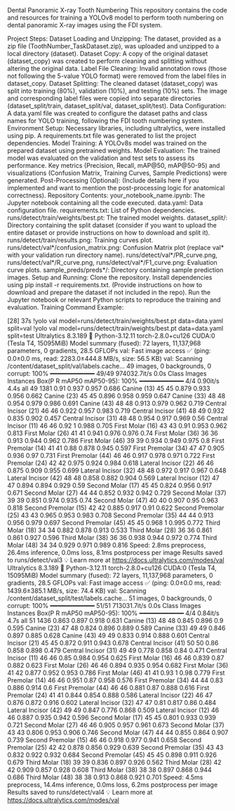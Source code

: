 Dental Panoramic X-ray Tooth Numbering
This repository contains the code and resources for training a YOLOv8 model to perform tooth numbering on dental panoramic X-ray images using the FDI system.

Project Steps:
Dataset Loading and Unzipping: The dataset, provided as a zip file (ToothNumber_TaskDataset.zip), was uploaded and unzipped to a local directory (dataset).
Dataset Copy: A copy of the original dataset (dataset_copy) was created to perform cleaning and splitting without altering the original data.
Label File Cleaning: Invalid annotation rows (those not following the 5-value YOLO format) were removed from the label files in dataset_copy.
Dataset Splitting: The cleaned dataset (dataset_copy) was split into training (80%), validation (10%), and testing (10%) sets. The image and corresponding label files were copied into separate directories (dataset_split/train, dataset_split/val, dataset_split/test).
Data Configuration: A data.yaml file was created to configure the dataset paths and class names for YOLO training, following the FDI tooth numbering system.
Environment Setup: Necessary libraries, including ultralytics, were installed using pip. A requirements.txt file was generated to list the project dependencies.
Model Training: A YOLOv8s model was trained on the prepared dataset using pretrained weights.
Model Evaluation: The trained model was evaluated on the validation and test sets to assess its performance. Key metrics (Precision, Recall, mAP@50, mAP@50-95) and visualizations (Confusion Matrix, Training Curves, Sample Predictions) were generated.
Post-Processing (Optional): (Include details here if you implemented and want to mention the post-processing logic for anatomical correctness).
Repository Contents:
your_notebook_name.ipynb: The Jupyter notebook containing all the code executed.
data.yaml: Data configuration file.
requirements.txt: List of Python dependencies.
runs/detect/train/weights/best.pt: The trained model weights.
dataset_split/: Directory containing the split dataset (consider if you want to upload the entire dataset or provide instructions on how to download and split it).
runs/detect/train/results.png: Training curves plot.
runs/detect/val*/confusion_matrix.png: Confusion Matrix plot (replace val* with your validation run directory name).
runs/detect/val*/PR_curve.png, runs/detect/val*/R_curve.png, runs/detect/val*/F1_curve.png: Evaluation curve plots.
sample_preds/preds*/: Directory containing sample prediction images.
Setup and Running:
Clone the repository.
Install dependencies using pip install -r requirements.txt.
(Provide instructions on how to download and prepare the dataset if not included in the repo).
Run the Jupyter notebook or relevant Python scripts to reproduce the training and evaluation.
Training Command Example:

[28]
37s
!yolo val model=runs/detect/train/weights/best.pt data=data.yaml split=val
!yolo val model=runs/detect/train/weights/best.pt data=data.yaml split=test
Ultralytics 8.3.189 🚀 Python-3.12.11 torch-2.8.0+cu126 CUDA:0 (Tesla T4, 15095MiB)
Model summary (fused): 72 layers, 11,137,968 parameters, 0 gradients, 28.5 GFLOPs
val: Fast image access ✅ (ping: 0.0±0.0 ms, read: 2283.0±444.8 MB/s, size: 56.5 KB)
val: Scanning /content/dataset_split/val/labels.cache... 49 images, 0 backgrounds, 0 corrupt: 100% ━━━━━━━━━━━━ 49/49 974032.7it/s 0.0s
                 Class     Images  Instances      Box(P          R      mAP50  mAP50-95): 100% ━━━━━━━━━━━━ 4/4 0.90it/s 4.4s
                   all         49       1381       0.91      0.937      0.957      0.686
           Canine (13)         45         45      0.879      0.933      0.956      0.662
           Canine (23)         45         45      0.896      0.958      0.959      0.647
           Canine (33)         48         48      0.954      0.979      0.986      0.691
           Canine (43)         48         48      0.913      0.979      0.962      0.719
  Central Incisor (21)         46         46      0.922      0.957      0.983      0.719
  Central Incisor (41)         48         49      0.932      0.835      0.902      0.457
  Central Incisor (31)         48         48      0.954      0.917      0.969       0.56
  Central Incisor (11)         46         46       0.92          1      0.988      0.705
      First Molar (16)         43         43       0.91      0.953      0.962      0.813
      First Molar (26)         41         41      0.941      0.976      0.976       0.74
      First Molar (36)         36         36      0.913      0.944      0.962      0.786
      First Molar (46)         39         39      0.934      0.949      0.975        0.8
   First Premolar (14)         41         41       0.88      0.878      0.945      0.597
   First Premolar (34)         47         47      0.905      0.936       0.97      0.731
   First Premolar (44)         46         46      0.917      0.978      0.971      0.722
   First Premolar (24)         42         42      0.975      0.924      0.984      0.618
  Lateral Incisor (22)         46         46      0.875      0.909      0.955      0.699
  Lateral Incisor (32)         48         48      0.972      0.917      0.967      0.648
  Lateral Incisor (42)         48         48      0.858      0.882      0.904      0.569
  Lateral Incisor (12)         47         47      0.894      0.894      0.929       0.59
     Second Molar (17)         45         45      0.824      0.956      0.917      0.671
     Second Molar (27)         44         44      0.852      0.932      0.942      0.729
     Second Molar (37)         39         39      0.851      0.974      0.935       0.74
     Second Molar (47)         40         40      0.907       0.95      0.963      0.818
  Second Premolar (15)         42         42      0.885      0.917       0.91      0.622
  Second Premolar (25)         43         43      0.965      0.953      0.983      0.708
  Second Premolar (35)         44         44      0.913      0.956      0.979      0.697
  Second Premolar (45)         45         45      0.968          1      0.995      0.772
      Third Molar (18)         34         34      0.882      0.878      0.913      0.533
      Third Molar (28)         36         36      0.861      0.861      0.927      0.596
      Third Molar (38)         36         36      0.938      0.944      0.972      0.774
      Third Molar (48)         34         34      0.929      0.971      0.989      0.816
Speed: 2.8ms preprocess, 26.4ms inference, 0.0ms loss, 8.1ms postprocess per image
Results saved to runs/detect/val3
💡 Learn more at https://docs.ultralytics.com/modes/val
Ultralytics 8.3.189 🚀 Python-3.12.11 torch-2.8.0+cu126 CUDA:0 (Tesla T4, 15095MiB)
Model summary (fused): 72 layers, 11,137,968 parameters, 0 gradients, 28.5 GFLOPs
val: Fast image access ✅ (ping: 0.0±0.0 ms, read: 1439.6±385.1 MB/s, size: 74.4 KB)
val: Scanning /content/dataset_split/test/labels.cache... 51 images, 0 backgrounds, 0 corrupt: 100% ━━━━━━━━━━━━ 51/51 713031.7it/s 0.0s
                 Class     Images  Instances      Box(P          R      mAP50  mAP50-95): 100% ━━━━━━━━━━━━ 4/4 0.84it/s 4.7s
                   all         51       1436      0.863      0.897      0.918      0.631
           Canine (13)         48         48      0.845      0.896        0.9      0.595
           Canine (23)         47         48      0.824      0.896      0.889      0.589
           Canine (33)         49         49      0.846      0.897      0.885      0.628
           Canine (43)         49         49      0.833      0.914      0.888      0.601
  Central Incisor (21)         45         45      0.872      0.911      0.943      0.678
  Central Incisor (41)         50         50       0.86      0.858      0.898      0.479
  Central Incisor (31)         49         49      0.778      0.858       0.84      0.471
  Central Incisor (11)         46         46       0.85      0.984      0.954      0.625
      First Molar (16)         46         46      0.839       0.87      0.882      0.623
      First Molar (26)         46         46      0.894      0.935      0.954      0.682
      First Molar (36)         41         42      0.877      0.952      0.953      0.786
      First Molar (46)         41         41       0.93          1       0.98      0.779
   First Premolar (14)         46         46      0.951       0.87      0.958      0.576
   First Premolar (34)         44         44       0.83      0.886      0.914        0.6
   First Premolar (44)         46         46      0.881       0.87      0.888      0.616
   First Premolar (24)         41         41      0.844      0.854      0.888      0.586
  Lateral Incisor (22)         46         47      0.876      0.872      0.916      0.602
  Lateral Incisor (32)         47         47       0.81      0.817       0.86      0.484
  Lateral Incisor (42)         49         49      0.847      0.776      0.868      0.509
  Lateral Incisor (12)         46         46      0.887      0.935      0.942      0.596
     Second Molar (17)         45         45      0.801      0.933      0.939      0.721
     Second Molar (27)         46         46      0.905      0.957      0.961      0.673
     Second Molar (37)         43         43      0.806      0.953      0.906      0.746
     Second Molar (47)         44         44      0.855      0.864      0.907      0.739
  Second Premolar (15)         46         46      0.918      0.977      0.941      0.658
  Second Premolar (25)         42         42      0.878      0.856      0.929      0.639
  Second Premolar (35)         43         43      0.832      0.922      0.932      0.684
  Second Premolar (45)         45         45      0.898      0.911      0.926      0.679
      Third Molar (18)         39         39      0.836      0.897      0.926      0.562
      Third Molar (28)         42         42      0.909      0.857      0.928      0.608
      Third Molar (38)         38         38      0.897      0.868      0.944      0.686
      Third Molar (48)         38         38      0.913      0.868      0.921      0.701
Speed: 4.5ms preprocess, 14.4ms inference, 0.0ms loss, 6.2ms postprocess per image
Results saved to runs/detect/val4
💡 Learn more at https://docs.ultralytics.com/modes/val
